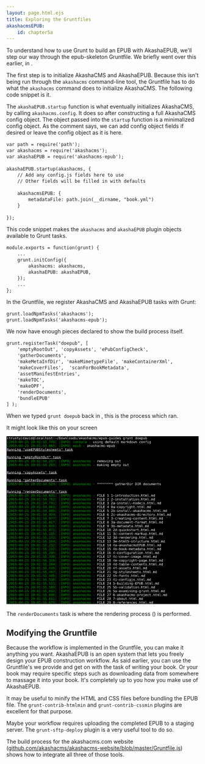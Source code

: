```yaml
---
layout: page.html.ejs
title: Exploring the Gruntfiles
akashacmsEPUB:
    id: chapter5a
---
```


To understand how to use Grunt to build an EPUB with AkashaEPUB, we'll step our way through the epub-skeleton Gruntfile.  We briefly went over this earlier, in [](2c-akashacms-directory.html).

The first step is to initialize AkashaCMS and AkashaEPUB.  Because this isn't being run through the `akashacms` command-line tool, the Gruntfile has to do what the `akashacms` command does to initialize AkashaCMS.  The following code snippet is it.

The `akashaEPUB.startup` function is what eventually initializes AkashaCMS, by calling `akashacms.config`.  It does so after constructing a full AkashaCMS config object.  The object passed into the `startup` function is a minimalized config object.  As the comment says, we can add config object fields if desired or leave the config object as it is here.

```
var path = require('path');
var akashacms = require('akashacms');
var akashaEPUB = require('akashacms-epub');

akashaEPUB.startup(akashacms, {
    // Add any config.js fields here to use
    // Other fields will be filled in with defaults
    
    akashacmsEPUB: {
        metadataFile: path.join(__dirname, "book.yml")
    }
    
});
```

This code snippet makes the `akashacms` and `akashaEPUB` plugin objects available to Grunt tasks.

```
module.exports = function(grunt) {
    ...
    grunt.initConfig({
        akashacms: akashacms,
        akashaEPUB: akashaEPUB,
    });
    ...
};
```

In the Gruntfile, we register AkashaCMS and AkashaEPUB tasks with Grunt:

```
grunt.loadNpmTasks('akashacms');
grunt.loadNpmTasks('akashacms-epub');
```

We now have enough pieces declared to show the build process itself.

```
grunt.registerTask("doepub", [
    'emptyRootOut', 'copyAssets', 'ePubConfigCheck',
    'gatherDocuments',
    'makeMetaInfDir', 'makeMimetypeFile', 'makeContainerXml',
    'makeCoverFiles',  'scanForBookMetadata',
    'assetManifestEntries',
    'makeTOC',
    'makeOPF',
    'renderDocuments',
    'bundleEPUB'
] );
```

When we typed `grunt doepub` back in [](2-installation.html), this is the process which ran.

It might look like this on your screen

<img src="images/akasha-epub-in-action.png"/>

The `renderDocuments` task is where the rendering process ([](3-creating-content.html)) is performed.

## Modifying the Gruntfile

Because the workflow is implemented in the Gruntfile, you can make it anything you want.  AkashaEPUB is an open system that lets you freely design your EPUB construction workflow.  As said earlier, you can use the Gruntfile's we provide and get on with the task of writing your book.  Or your book may require specific steps such as downloading data from somewhere to massage it into your book.  It's completely up to you how you make use of AkashaEPUB.

It may be useful to minify the HTML and CSS files before bundling the EPUB file.  The `grunt-contrib-htmlmin` and `grunt-contrib-cssmin` plugins are excellent for that purpose.

Maybe your workflow requires uploading the completed EPUB to a staging server.  The `grunt-sftp-deploy` plugin is a very useful tool to do so.

The build process for the akashacms.com website ([github.com/akashacms/akashacms-website/blob/master/Gruntfile.js](https://github.com/akashacms/akashacms-website/blob/master/Gruntfile.js)) shows how to integrate all three of those tools.


